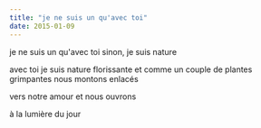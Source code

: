 ```yaml
---
title: "je ne suis un qu'avec toi"
date: 2015-01-09
---
```


je ne suis un qu'avec toi
sinon, je suis nature

avec toi je suis nature florissante
et comme un couple de plantes grimpantes
nous montons enlacés

vers notre amour et nous ouvrons

à la lumière du jour
